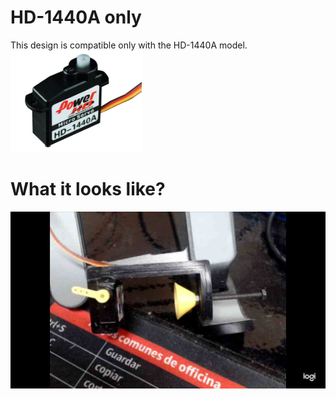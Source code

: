 # HD-1440A only
This design is compatible only with the HD-1440A model.
![HD-1440A](./HD-1440A.png)

# What it looks like?
![demo](./demo.jpg)
